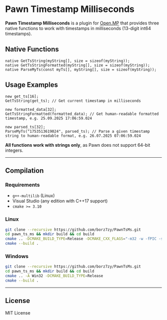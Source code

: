 # Pawn Timestamp Milliseconds

**Pawn Timestamp Milliseconds** is a plugin for [Open.MP](https://open.mp) that provides three native functions to work with timestamps in milliseconds (13-digit int64 timestamps).

## Native Functions

```pawn
native GetTsString(myString[], size = sizeof(myString));
native GetTsStringFormatted(myString[], size = sizeof(myString));
native ParseMyTs(const myTs[], myString[], size = sizeof(myString));
```

## Usage Examples

```pawn
new get_ts[16];
GetTsString(get_ts); // Get current timestamp in milliseconds

new formatted_data[32];
GetTsStringFormatted(formatted_data); // Get human-readable formatted timestamp, e.g. 25.09.2025 17:06:59.024

new parsed_ts[32];
ParseMyTs("1753513619024", parsed_ts); // Parse a given timestamp string to human-readable format, e.g. 26.07.2025 07:06:59.024
```

**All functions work with strings only**, as Pawn does not support 64-bit integers.

---

## Compilation

### Requirements

- `g++-multilib` (Linux)
- Visual Studio (any edition with C++17 support)
- `cmake >= 3.10`

### Linux

```bash
git clone --recursive https://github.com/borz7zy/PawnTsMs.git
cd pawn_ts_ms && mkdir build && cd build
cmake .. -DCMAKE_BUILD_TYPE=Release -DCMAKE_CXX_FLAGS="-m32 -w -fPIC -static-libgcc -static-libstdc++"
cmake --build .
```

### Windows

```bash
git clone --recursive https://github.com/borz7zy/PawnTsMs.git
cd pawn_ts_ms && mkdir build && cd build
cmake .. -A Win32 -DCMAKE_BUILD_TYPE=Release
cmake --build .
```

---

## License

MIT License